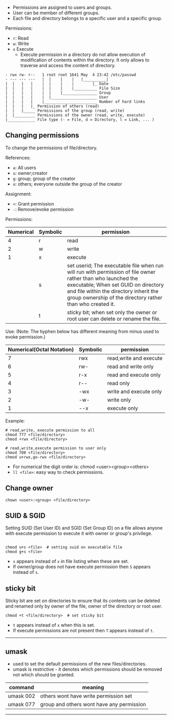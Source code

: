 - Permissions are assigned to users and groups.
- User can be member of different groups.
- Each file and directory belongs to a specific user and a specific group.

Permissions:
- `r`: Read
- `w`: Write
- `x` Execute
	- Execute permission in a directory do not allow execution of modification of contents within the directory. It only allows to traverse and access the content of directory.


```shell-session
- rwx rw- r--   1 root root 1641 May  4 23:42 /etc/passwd
- --- --- ---   |  |    |    |   |__________|
|  |   |   |    |  |    |    |        |_ Date
|  |   |   |    |  |    |    |__________ File Size
|  |   |   |    |  |    |_______________ Group
|  |   |   |    |  |____________________ User
|  |   |   |    |_______________________ Number of hard links
|  |   |   |_ Permission of others (read)
|  |   |_____ Permissions of the group (read, write)
|  |_________ Permissions of the owner (read, write, execute)
|____________ File type (- = File, d = Directory, l = Link, ... )
```



## Changing permissions
To change the permissions of file/directory.  

References:
- `a`: All users
- `u`: owner;creator
- `g`: group; group of the creator
- `o`: others; everyone outside the group of the creator

Assignment:
- `+`: Grant permission
- `-`: Remove/evoke permission

Permissions:  

| Numerical | Symbolic | permission |
| -- | -- | -- |
|  4 | r | read |
| 2 | w | write |
| 1| x | execute |
| | s | set userid; The executable file when run will run with permission of file owner rather than who launched the executable; When set GUID on directory and file within the directory inherit the group ownership of the directory rather than who created it. |
| | t | sticky bit; when set only the owner or root user can delete or rename the file. |


Use: (Note: The hyphen below has different meaning from minus used to evoke permission.)

| Numerical(Octal Notation) | Symbolic | permission |
| -- | -- | -- |
| 7 | rwx | read,write and execute |
| 6 | rw- | read and write only |
| 5 | r-x | read and execute only |
| 4 | r-- | read only |
| 3 | -wx | write and execute only |
| 2 | -w- | write only |
| 1 | --x | execute only |

Example:
```shell
# read,write, execute permission to all
chmod 777 <file/directory>
chmod +rwx <file/directory>

# read,write,execute permission to user only
chmod 700 <file/directory>
chmod u+rwx,go-rwx <file/directory>
```
- For numerical the digit order is:  chmod  \<user>\<group>\<others>
- `ll <file>`: easy way to check permissions.

## Change owner
```shell
chown <user>:<group> <file/directory>
```

## SUID & SGID
Setting SUID (Set User ID) and SGID (Set Group ID) on a file allows anyone with execute permission to execute it with owner or group's privilege.  
```shell

chmod u+s <file>  # setting suid on executable file
chmod g+s <file>
```
- `s` appears instead of `x` in file listing when these are set.
- If owner/group does not have execute permission then `S` appears instead of `s`.

## sticky bit
Sticky bit are set on directories to ensure that its contents can be deleted and renamed only by owner of the file, owner of the directory or root user.  
```shell
chmod +t <file/directory>  # set sticky bit
```
- `t` appears instead of `x` when this is set.
- If execute permissions are not present then `T` appears instead of `t`.

----
## umask
- used to set the default permissions of the new files/directories.
- umask is restrictive - it denotes which permissions should be removed not which should be granted.

| command | meaning |
| -- | -- |
| umask 002 | others wont have write permission set |
| umask 077 | group and others wont have any permission |

----
